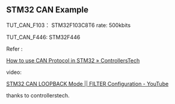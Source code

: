 ## STM32 CAN Example

TUT_CAN_F103： STM32F103C8T6 
rate: 500kbits

TUT_CAN_F446:    STM32F446



Refer : 

[How to use CAN Protocol in STM32 » ControllersTech](https://controllerstech.com/can-protocol-in-stm32/)

video: 

[STM32 CAN LOOPBACK Mode || FILTER Configuration - YouTube](https://www.youtube.com/watch?v=JfWlIY0zAIc)

thanks to controllerstech. 
